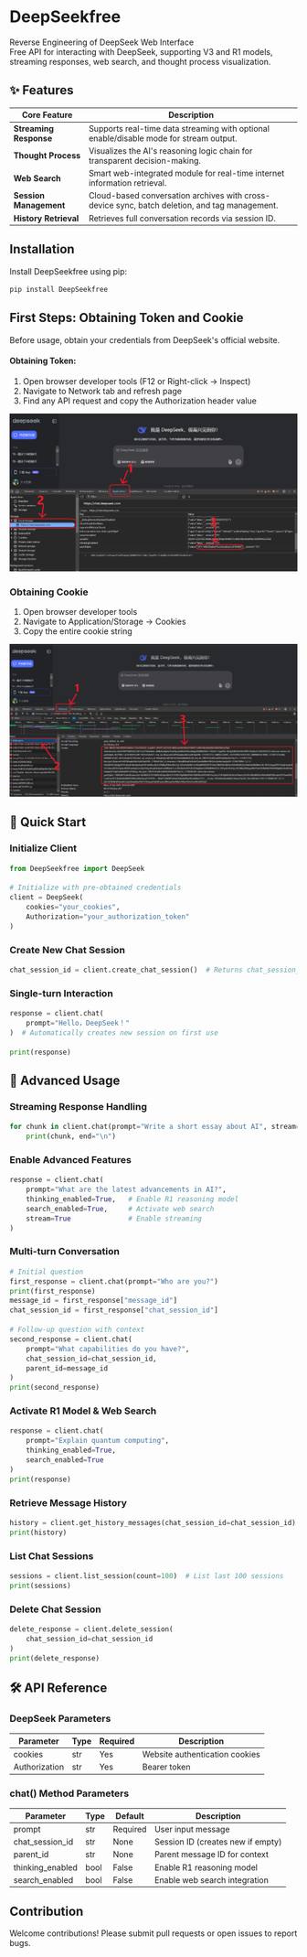 # DeepSeekfree

Reverse Engineering of DeepSeek Web Interface  
Free API for interacting with DeepSeek, supporting V3 and R1 models, streaming responses, web search, and thought process visualization.

## ✨ Features


| **Core Feature**       | **Description**                                                                 |
|------------------------|---------------------------------------------------------------------------------|
| **Streaming Response** | Supports real-time data streaming with optional enable/disable mode for stream output. |
| **Thought Process**    | Visualizes the AI's reasoning logic chain for transparent decision-making.      |
| **Web Search**         | Smart web-integrated module for real-time internet information retrieval.       |
| **Session Management** | Cloud-based conversation archives with cross-device sync, batch deletion, and tag management. |
| **History Retrieval**  | Retrieves full conversation records via session ID.                             |


## Installation

Install DeepSeekfree using pip:

```bash
pip install DeepSeekfree
```

## First Steps: Obtaining Token and Cookie
Before usage, obtain your credentials from DeepSeek's official website.

#### Obtaining Token:
1. Open browser developer tools (F12 or Right-click → Inspect)
2. Navigate to Network tab and refresh page
3. Find any API request and copy the Authorization header value

<p align="center">
  <img src="https://github.com/danel-phang/DeepSeek-free/blob/main/images/token.png" alt="token">
</p>

### Obtaining Cookie
1. Open browser developer tools
2. Navigate to Application/Storage → Cookies
3. Copy the entire cookie string

<p align="center">
  <img src="https://github.com/danel-phang/DeepSeek-free/blob/main/images/cookie.png" alt="cookie">
</p>

## 🚀 Quick Start

### Initialize Client

```python
from DeepSeekfree import DeepSeek

# Initialize with pre-obtained credentials
client = DeepSeek(
    cookies="your_cookies", 
    Authorization="your_authorization_token"
)
```

### Create New Chat Session

```python
chat_session_id = client.create_chat_session()  # Returns chat_session_id for continuous dialogue
```

### Single-turn Interaction

```python
response = client.chat(
    prompt="Hello，DeepSeek！"
)  # Automatically creates new session on first use

print(response)
```

## 🧠 Advanced Usage

### Streaming Response Handling

```python
for chunk in client.chat(prompt="Write a short essay about AI", stream=True):
    print(chunk, end="\n")
```

### Enable Advanced Features

```python
response = client.chat(
    prompt="What are the latest advancements in AI?",
    thinking_enabled=True,   # Enable R1 reasoning model
    search_enabled=True,     # Activate web search
    stream=True              # Enable streaming
)
```

### Multi-turn Conversation

```python
# Initial question
first_response = client.chat(prompt="Who are you?")
print(first_response)
message_id = first_response["message_id"]
chat_session_id = first_response["chat_session_id"]

# Follow-up question with context
second_response = client.chat(
    prompt="What capabilities do you have?",
    chat_session_id=chat_session_id, 
    parent_id=message_id
)
print(second_response)
```

### Activate R1 Model & Web Search

```python
response = client.chat(
    prompt="Explain quantum computing",
    thinking_enabled=True,
    search_enabled=True
)
print(response)
```

### Retrieve Message History

```python
history = client.get_history_messages(chat_session_id=chat_session_id)
print(history)
```

### List Chat Sessions

```python
sessions = client.list_session(count=100)  # List last 100 sessions
print(sessions)
```

### Delete Chat Session

```python
delete_response = client.delete_session(
    chat_session_id=chat_session_id
)
print(delete_response)
```

## 🛠️ API Reference

### DeepSeek Parameters

| Parameter       | Type | Required | Description               |
|-----------------|------|----------|---------------------------|
| cookies         | str  | Yes      | Website authentication cookies |
| Authorization   | str  | Yes      | Bearer token              |

### chat() Method Parameters

| Parameter          | Type | Default | Description                      |
|--------------------|------|---------|----------------------------------|
| prompt             | str  | Required| User input message               |
| chat_session_id    | str  | None    | Session ID (creates new if empty)|
| parent_id          | str  | None    | Parent message ID for context    |
| thinking_enabled   | bool | False   | Enable R1 reasoning model        |
| search_enabled     | bool | False   | Enable web search integration    |

## Contribution

Welcome contributions! Please submit pull requests or open issues to report bugs.
